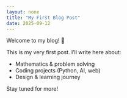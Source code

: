 ```yaml
---
layout: none
title: "My First Blog Post"
date: 2025-09-12
---
```


Welcome to my blog! 🎉

This is my very first post. I’ll write here about:

- Mathematics & problem solving  
- Coding projects (Python, AI, web)  
- Design & learning journey  

Stay tuned for more!
